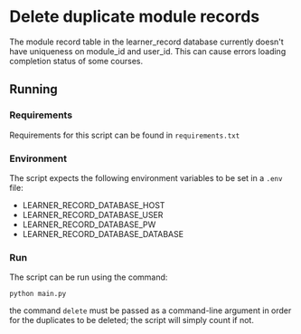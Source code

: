 # Delete duplicate module records

The module record table in the learner_record database currently doesn't have uniqueness on module_id and user_id. This can cause errors loading completion status of some courses.

## Running

### Requirements

Requirements for this script can be found in `requirements.txt`

### Environment

The script expects the following environment variables to be set in a `.env` file:
- LEARNER_RECORD_DATABASE_HOST
- LEARNER_RECORD_DATABASE_USER
- LEARNER_RECORD_DATABASE_PW
- LEARNER_RECORD_DATABASE_DATABASE

### Run

The script can be run using the command:

`python main.py`

the command `delete` must be passed as a command-line argument in order for the duplicates to be deleted; the script will simply count if not.